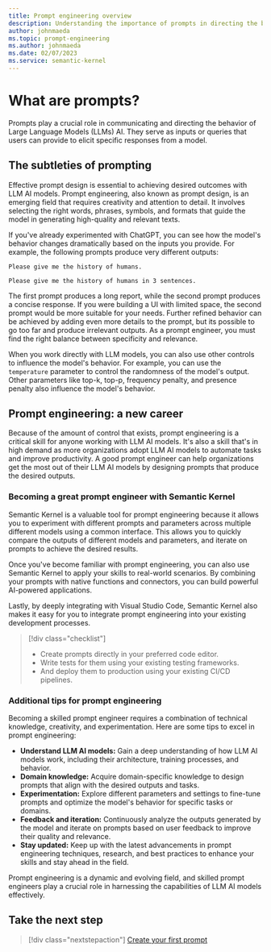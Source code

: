```yaml
---
title: Prompt engineering overview
description: Understanding the importance of prompts in directing the behavior of Large Language Models (LLM) AI
author: johnmaeda
ms.topic: prompt-engineering
ms.author: johnmaeda
ms.date: 02/07/2023
ms.service: semantic-kernel
---
```

# What are prompts?

Prompts play a crucial role in communicating and directing the behavior of Large Language Models (LLMs) AI. They serve as inputs or queries that users can provide to elicit specific responses from a model. 


## The subtleties of prompting
Effective prompt design is essential to achieving desired outcomes with LLM AI models. Prompt engineering, also known as prompt design, is an emerging field that requires creativity and attention to detail. It involves selecting the right words, phrases, symbols, and formats that guide the model in generating high-quality and relevant texts.

If you've already experimented with ChatGPT, you can see how the model's behavior changes dramatically based on the inputs you provide. For example, the following prompts produce very different outputs:

```Prompt
Please give me the history of humans.
```

```Prompt
Please give me the history of humans in 3 sentences.
```

The first prompt produces a long report, while the second prompt produces a concise response. If you were building a UI with limited space, the second prompt would be more suitable for your needs. Further refined behavior can be achieved by adding even more details to the prompt, but its possible to go too far and produce irrelevant outputs. As a prompt engineer, you must find the right balance between specificity and relevance.

When you work directly with LLM models, you can also use other controls to influence the model's behavior. For example, you can use the `temperature` parameter to control the randomness of the model's output.  Other parameters like top-k, top-p, frequency penalty, and presence penalty also influence the model's behavior.

## Prompt engineering: a new career
Because of the amount of control that exists, prompt engineering is a critical skill for anyone working with LLM AI models. It's also a skill that's in high demand as more organizations adopt LLM AI models to automate tasks and improve productivity. A good prompt engineer can help organizations get the most out of their LLM AI models by designing prompts that produce the desired outputs.

### Becoming a great prompt engineer with Semantic Kernel
Semantic Kernel is a valuable tool for prompt engineering because it allows you to experiment with different prompts and parameters across multiple different models using a common interface. This allows you to quickly compare the outputs of different models and parameters, and iterate on prompts to achieve the desired results.

Once you've become familiar with prompt engineering, you can also use Semantic Kernel to apply your skills to real-world scenarios. By combining your prompts with native functions and connectors, you can build powerful AI-powered applications.

Lastly, by deeply integrating with Visual Studio Code, Semantic Kernel also makes it easy for you to integrate prompt engineering into your existing development processes.

> [!div class="checklist"]
> * Create prompts directly in your preferred code editor.
> * Write tests for them using your existing testing frameworks.
> * And deploy them to production using your existing CI/CD pipelines.

### Additional tips for prompt engineering
Becoming a skilled prompt engineer requires a combination of technical knowledge, creativity, and experimentation. Here are some tips to excel in prompt engineering:

- **Understand LLM AI models:** Gain a deep understanding of how LLM AI models work, including their architecture, training processes, and behavior.
- **Domain knowledge:** Acquire domain-specific knowledge to design prompts that align with the desired outputs and tasks.
- **Experimentation:** Explore different parameters and settings to fine-tune prompts and optimize the model's behavior for specific tasks or domains.
- **Feedback and iteration:** Continuously analyze the outputs generated by the model and iterate on prompts based on user feedback to improve their quality and relevance.
- **Stay updated:** Keep up with the latest advancements in prompt engineering techniques, research, and best practices to enhance your skills and stay ahead in the field.

Prompt engineering is a dynamic and evolving field, and skilled prompt engineers play a crucial role in harnessing the capabilities of LLM AI models effectively.


## Take the next step

> [!div class="nextstepaction"]
> [Create your first prompt](../prompt-engineering/your-first-prompt.md)
